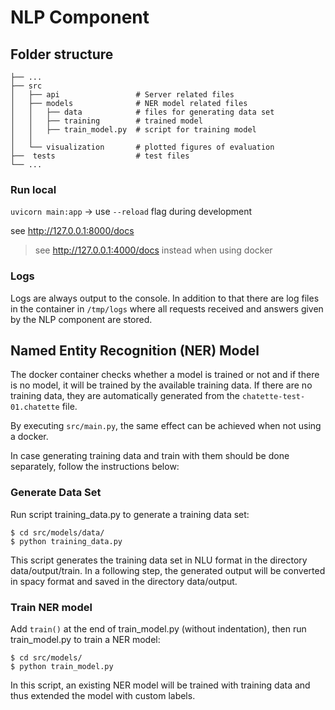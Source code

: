 # NLP Component

## Folder structure

    ├── ...
    ├── src                    
    │   ├── api                 # Server related files 
    │   ├── models              # NER model related files
    │   │   ├── data            # files for generating data set
    │   │   ├── training        # trained model
    │   │   ├── train_model.py  # script for training model
    │   │
    │   └── visualization       # plotted figures of evaluation     
    ├──  tests                  # test files 
    └── ...

### Run local
`uvicorn main:app` -> use `--reload` flag during development

see http://127.0.0.1:8000/docs
> see http://127.0.0.1:4000/docs instead when using docker

### Logs
Logs are always output to the console. In addition to that there are log files in the container in `/tmp/logs` where all requests received and answers given by the NLP component are stored.

## Named Entity Recognition (NER) Model

The docker container checks whether a model is trained or not and if there is no model, it will be trained by the available training data. If there are no training data, they are automatically generated from the `chatette-test-01.chatette` file.

By executing `src/main.py`, the same effect can be achieved when not using a docker.

In case generating training data and train with them should be done separately, follow the instructions below: 

### Generate Data Set
Run script training_data.py to generate a training data set:

```
$ cd src/models/data/
$ python training_data.py
```
This script generates the training data set in NLU format in the directory data/output/train. In a following step, the generated output will be converted in spacy format and saved in the directory data/output.

### Train NER model 

Add `train()` at the end of train_model.py (without indentation), then run train_model.py to train a NER model:

```
$ cd src/models/
$ python train_model.py
```
In this script, an existing NER model will be trained with training data and thus extended the model with custom labels.
